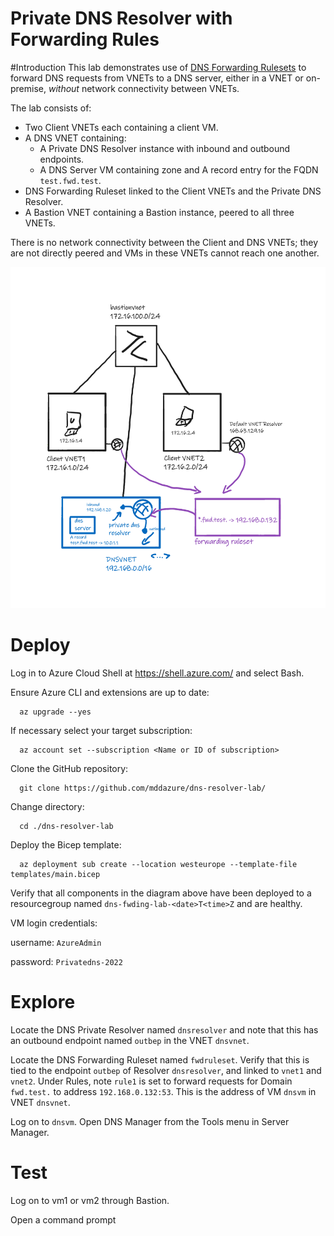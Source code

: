 # **Private DNS Resolver with Forwarding Rules**
#Introduction
This lab demonstrates use of [DNS Forwarding Rulesets](https://learn.microsoft.com/en-us/azure/dns/private-resolver-endpoints-rulesets#dns-forwarding-rulesets) to forward DNS requests from VNETs to a DNS server, either in a VNET or on-premise, *without* network connectivity between VNETs.

The lab consists of:
- Two Client VNETs each containing a client VM.
- A DNS VNET containing:
  - A Private DNS Resolver instance with inbound and outbound endpoints.
  - A DNS Server VM containing zone and A record entry for the FQDN `test.fwd.test`.
- DNS Forwarding Ruleset linked to the Client VNETs and the Private DNS Resolver.
- A Bastion VNET containing a Bastion instance, peered to all three VNETs.
 
There is no network connectivity between the Client and DNS VNETs; they are not directly peered and VMs in these VNETs cannot reach one another.

![image](images/dns-resolver-lab.png)

 
# Deploy
Log in to Azure Cloud Shell at https://shell.azure.com/ and select Bash.

Ensure Azure CLI and extensions are up to date:
  
      az upgrade --yes
  
If necessary select your target subscription:
  
      az account set --subscription <Name or ID of subscription>
  
Clone the  GitHub repository:
  
      git clone https://github.com/mddazure/dns-resolver-lab/
  
Change directory:
  
      cd ./dns-resolver-lab

Deploy the Bicep template:

      az deployment sub create --location westeurope --template-file templates/main.bicep

Verify that all components in the diagram above have been deployed to a resourcegroup named `dns-fwding-lab-<date>T<time>Z` and are healthy. 

VM login credentials:

username: `AzureAdmin`

password: `Privatedns-2022`

# Explore
Locate the DNS Private Resolver named `dnsresolver` and note that this has an outbound endpoint named `outbep` in the VNET `dnsvnet`.

Locate the DNS Forwarding Ruleset named `fwdruleset`. Verify that this is tied to the endpoint `outbep` of Resolver `dnsresolver`, and linked to `vnet1` and `vnet2`. Under Rules, note `rule1` is set to forward requests for Domain `fwd.test.` to address `192.168.0.132:53`. This is the address of VM `dnsvm` in VNET `dnsvnet`.

Log on to `dnsvm`. Open DNS Manager from the Tools menu in Server Manager.



# Test

Log on to vm1 or vm2 through Bastion.

Open a command prompt 